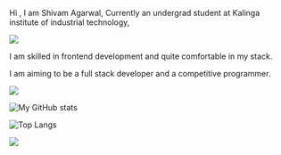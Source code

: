 Hi , I am Shivam Agarwal, 
Currently an undergrad student at Kalinga institute of industrial technology,

![](https://komarev.com/ghpvc/?username=StillAbeginnerr&color=green)

I am skilled in frontend development and quite comfortable in my stack.

I am aiming to be a full stack developer and a competitive programmer.

![](https://github-profile-summary-cards.vercel.app/api/cards/profile-details?username=StillAbeginnerr&theme=solarized_dark)

![My GitHub stats](https://github-readme-stats.vercel.app/api?username=StillAbeginnerr&show_icons=true&theme=radical)


![Top Langs](https://github-readme-stats.vercel.app/api/top-langs/?username=StillAbeginnerr&show_icons=true&theme=radical)


![](https://github-readme-streak-stats.herokuapp.com/?user=StillAbeginnerr)
